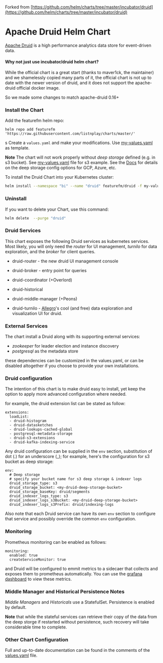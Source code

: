 Forked from [https://github.com/helm/charts/tree/master/incubator/druid](https://github.com/helm/charts/tree/master/incubator/druid)

# Apache Druid Helm Chart

[Apache Druid](https://druid.apache.org/) is a high performance analytics data store for event-driven data.

#### Why not just use incubator/druid helm chart?

While the official chart is a great start (thanks to maver1ck, the maintainer) 
and we shamelessly copied many parts of it,
the official chart is not up to date with the newer version of druid,
and it does not support the apache-druid official docker image.

So we made some changes to match apache-druid 0.16+

### Install the Chart

Add the featurefm helm repo:

```
helm repo add featurefm 'https://raw.githubusercontent.com/listnplay/charts/master/'
```
s
Create a `values.yaml` and make your modifications. Use [my-values.yaml](my-values.yaml) as template.


**Note** The chart will not work properly without *deep storage* defined (e.g. in s3 bucket). 
See [my-values.yaml](my-values.yaml) file for s3 example.
See the [Docs](https://druid.apache.org/docs/latest/configuration/index.html#deep-storage) 
for details on the deep storage config options for GCP, Azure, etc.


To install the Druid Chart into your Kubernetes cluster:

```bash
helm install --namespace "bi" --name "druid" featurefm/druid -f my-values.yaml
```

### Uninstall
If you want to delete your Chart, use this command:

```bash
helm delete  --purge "druid"
```

### Druid Services

This chart exposes the following Druid services as kubernetes services.
Most likely, you will only need the *router* for UI management, *turnilo* for data exploration, 
and the *broker* for client queries.

- druid-router - the new druid UI management console
- druid-broker - entry point for queries
- druid-coordinator (+Overlord)
- druid-historical 
- druid-middle-manager (+Peons) 


- druid-turnilo - [Allegro](https://github.com/allegro/turnilo)'s 
cool (and free) data exploration and visualization UI for druid.

### External Services

The chart install a Druid along with its supporting external services: 

- *zookeeper* for leader election and instance discovery
- *postgresql* as the metadata store

these dependencies can be customized in the values.yaml,
or can be disabled altogether if you choose to provide your own installations.


### Druid configuration

The intention of this chart is to make druid easy to install, 
yet keep the option to apply more advanced configuration where needed.

for example, the druid extension list can be stated as follow:

    extensions:
      loadList:
      - druid-histogram
      - druid-datasketches
      - druid-lookups-cached-global
      - postgresql-metadata-storage
      - druid-s3-extensions
      - druid-kafka-indexing-service

Any druid configuration can be supplied in the `env` section, 
 substitution of dot (.) for an underscore (_);
for example, here's the configuration for s3 bucket as deep storage:

    env:
      # Deep storage
      # specify your bucket name for s3 deep storage & indexer logs
      druid_storage_type: s3
      druid_storage_bucket: <my-druid-deep-storage-bucket>
      druid_storage_baseKey: druid/segments
      druid_indexer_logs_type: s3
      druid_indexer_logs_s3Bucket: <my-druid-deep-storage-bucket>
      druid_indexer_logs_s3Prefix: druid/indexing-logs

Also note that each Druid service can have its own `env` section 
to configure that service and possibly override the common `env` configuration.

### Monitoring

Prometheus monitoring can be enabled as follows:
        
    monitoring:
      enabled: true
      createServiceMonitor: true

and Druid will be configured to emmit metrics to a sidecaer that collects and exposes them to prometheus automatically.
You can use the [grafana dashboard](druid-grafana-dashboard.json) to view these metrics.


### Middle Manager and Historical Persistence Notes

_Middle Managers_ and _Historicals_ use a StatefulSet.
Persistence is enabled by default.

**Note** that while the stateful services can retrieve their copy of the data from the deep storge 
if restarted without persistence,
such recovery will take considerable time to complete.


### Other Chart Configuration

Full and up-to-date documentation can be found in the comments of the [values.yaml](values.yaml) file.
